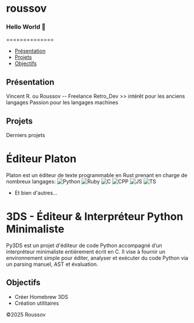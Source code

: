 # roussov
### Hello World 👋

==============

*   [Présentation](#presentation)
*   [Projets](#projets)
*   [Objectifs](#objectifs)

Présentation
------------
Vincent R. ou Roussov -- Freelance 
Retro_Dev >> intérêt pour les anciens langages
Passion pour les langages machines




Projets
--------

Derniers projets

# Éditeur Platon
Platon est un éditeur de texte programmable en Rust prenant en charge de nombreux langages:
![Python](https://img.shields.io/badge/Python-ffffff?logo=python&style=flat&color=05e851&logoColor=3776AB)
![Ruby](https://img.shields.io/badge/Ruby-ffffff?logo=ruby&style=flat&color=ffffff&logoColor=CC342D)
![C](https://img.shields.io/badge/C-ffffff?logo=c&style=flat&color=ffffff&logoColor=A8B9CC)
![CPP](https://img.shields.io/badge/CPP-ffffff?logo=cplusplus&style=flat&color=ffffff&logoColor=00599C)
![JS](https://img.shields.io/badge/JS-ffffff?logo=javascript&style=flat&color=ffffff&logoColor=F7DF1E)
![TS](https://img.shields.io/badge/TS-ffffff?logo=typescript&style=flat&color=ffffff&logoColor=3178C6)



* Et bien d'autres...


# 3DS - Éditeur & Interpréteur Python Minimaliste
Py3DS est un projet d'éditeur de code Python accompagné d’un interpréteur minimaliste entièrement écrit en C. Il vise à fournir un environnement simple pour éditer, analyser et exécuter du code Python via un parsing manuel, AST et évaluation.




Objectifs
-------
* Créer Homebrew 3DS
* Création utilitaires



©2025 Roussov 


